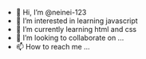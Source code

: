 - 👋 Hi, I’m @neinei-123
- 👀 I’m interested in learning javascript
- 🌱 I’m currently learning html and css
- 💞️ I’m looking to collaborate on ...
- 📫 How to reach me ...

<!---
neinei-123/neinei-123 is a ✨ special ✨ repository because its `README.md` (this file) appears on your GitHub profile.
You can click the Preview link to take a look at your changes.
--->
